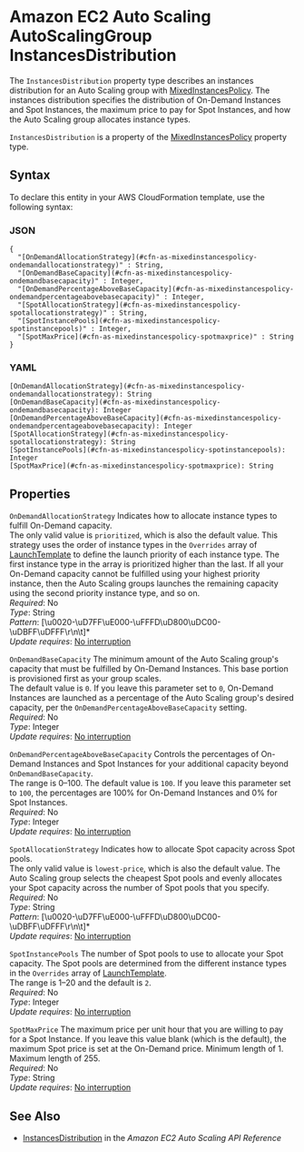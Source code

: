 # Amazon EC2 Auto Scaling AutoScalingGroup InstancesDistribution<a name="aws-properties-autoscaling-autoscalinggroup-instancesdistribution"></a>

<a name="aws-properties-autoscaling-autoscalinggroup-instancesdistribution-description"></a>The `InstancesDistribution` property type describes an instances distribution for an Auto Scaling group with [MixedInstancesPolicy](aws-properties-autoscaling-autoscalinggroup-mixedinstancespolicy.md)\. The instances distribution specifies the distribution of On\-Demand Instances and Spot Instances, the maximum price to pay for Spot Instances, and how the Auto Scaling group allocates instance types\.

<a name="aws-properties-autoscaling-autoscalinggroup-instancesdistribution-inheritance"></a> `InstancesDistribution` is a property of the [MixedInstancesPolicy](aws-properties-autoscaling-autoscalinggroup-mixedinstancespolicy.md) property type\.

## Syntax<a name="aws-properties-autoscaling-autoscalinggroup-instancesdistribution-syntax"></a>

To declare this entity in your AWS CloudFormation template, use the following syntax:

### JSON<a name="aws-properties-autoscaling-autoscalinggroup-instancesdistribution-syntax.json"></a>

```
{
  "[OnDemandAllocationStrategy](#cfn-as-mixedinstancespolicy-ondemandallocationstrategy)" : String,
  "[OnDemandBaseCapacity](#cfn-as-mixedinstancespolicy-ondemandbasecapacity)" : Integer,
  "[OnDemandPercentageAboveBaseCapacity](#cfn-as-mixedinstancespolicy-ondemandpercentageabovebasecapacity)" : Integer,
  "[SpotAllocationStrategy](#cfn-as-mixedinstancespolicy-spotallocationstrategy)" : String,
  "[SpotInstancePools](#cfn-as-mixedinstancespolicy-spotinstancepools)" : Integer,
  "[SpotMaxPrice](#cfn-as-mixedinstancespolicy-spotmaxprice)" : String
}
```

### YAML<a name="aws-properties-autoscaling-autoscalinggroup-instancesdistribution-syntax.yaml"></a>

```
[OnDemandAllocationStrategy](#cfn-as-mixedinstancespolicy-ondemandallocationstrategy): String
[OnDemandBaseCapacity](#cfn-as-mixedinstancespolicy-ondemandbasecapacity): Integer
[OnDemandPercentageAboveBaseCapacity](#cfn-as-mixedinstancespolicy-ondemandpercentageabovebasecapacity): Integer
[SpotAllocationStrategy](#cfn-as-mixedinstancespolicy-spotallocationstrategy): String
[SpotInstancePools](#cfn-as-mixedinstancespolicy-spotinstancepools): Integer
[SpotMaxPrice](#cfn-as-mixedinstancespolicy-spotmaxprice): String
```

## Properties<a name="aws-properties-autoscaling-autoscalinggroup-instancesdistribution-properties"></a>

`OnDemandAllocationStrategy`  <a name="cfn-as-mixedinstancespolicy-ondemandallocationstrategy"></a>
Indicates how to allocate instance types to fulfill On\-Demand capacity\.  
The only valid value is `prioritized`, which is also the default value\. This strategy uses the order of instance types in the `Overrides` array of [LaunchTemplate](aws-properties-autoscaling-autoscalinggroup-launchtemplate.md) to define the launch priority of each instance type\. The first instance type in the array is prioritized higher than the last\. If all your On\-Demand capacity cannot be fulfilled using your highest priority instance, then the Auto Scaling groups launches the remaining capacity using the second priority instance type, and so on\.  
*Required*: No  
*Type*: String  
*Pattern*: \[\\u0020\-\\uD7FF\\uE000\-\\uFFFD\\uD800\\uDC00\-\\uDBFF\\uDFFF\\r\\n\\t\]\*  
*Update requires*: [No interruption](using-cfn-updating-stacks-update-behaviors.md#update-no-interrupt)

`OnDemandBaseCapacity`  <a name="cfn-as-mixedinstancespolicy-ondemandbasecapacity"></a>
The minimum amount of the Auto Scaling group's capacity that must be fulfilled by On\-Demand Instances\. This base portion is provisioned first as your group scales\.  
The default value is `0`\. If you leave this parameter set to `0`, On\-Demand Instances are launched as a percentage of the Auto Scaling group's desired capacity, per the `OnDemandPercentageAboveBaseCapacity` setting\.  
*Required*: No  
*Type*: Integer  
*Update requires*: [No interruption](using-cfn-updating-stacks-update-behaviors.md#update-no-interrupt)

`OnDemandPercentageAboveBaseCapacity`  <a name="cfn-as-mixedinstancespolicy-ondemandpercentageabovebasecapacity"></a>
Controls the percentages of On\-Demand Instances and Spot Instances for your additional capacity beyond `OnDemandBaseCapacity`\.  
The range is 0–100\. The default value is `100`\. If you leave this parameter set to `100`, the percentages are 100% for On\-Demand Instances and 0% for Spot Instances\.  
*Required*: No  
*Type*: Integer  
*Update requires*: [No interruption](using-cfn-updating-stacks-update-behaviors.md#update-no-interrupt)

`SpotAllocationStrategy`  <a name="cfn-as-mixedinstancespolicy-spotallocationstrategy"></a>
Indicates how to allocate Spot capacity across Spot pools\.   
The only valid value is `lowest-price`, which is also the default value\. The Auto Scaling group selects the cheapest Spot pools and evenly allocates your Spot capacity across the number of Spot pools that you specify\.  
*Required*: No  
*Type*: String  
*Pattern*: \[\\u0020\-\\uD7FF\\uE000\-\\uFFFD\\uD800\\uDC00\-\\uDBFF\\uDFFF\\r\\n\\t\]\*  
*Update requires*: [No interruption](using-cfn-updating-stacks-update-behaviors.md#update-no-interrupt)

`SpotInstancePools`  <a name="cfn-as-mixedinstancespolicy-spotinstancepools"></a>
The number of Spot pools to use to allocate your Spot capacity\. The Spot pools are determined from the different instance types in the `Overrides` array of [LaunchTemplate](aws-properties-autoscaling-autoscalinggroup-launchtemplate.md)\.  
The range is 1–20 and the default is `2`\.  
*Required*: No  
*Type*: Integer  
*Update requires*: [No interruption](using-cfn-updating-stacks-update-behaviors.md#update-no-interrupt)

`SpotMaxPrice`  <a name="cfn-as-mixedinstancespolicy-spotmaxprice"></a>
The maximum price per unit hour that you are willing to pay for a Spot Instance\. If you leave this value blank \(which is the default\), the maximum Spot price is set at the On\-Demand price\. Minimum length of 1\. Maximum length of 255\.  
*Required*: No  
*Type*: String  
*Update requires*: [No interruption](using-cfn-updating-stacks-update-behaviors.md#update-no-interrupt)

## See Also<a name="aws-properties-autoscaling-autoscalinggroup-instancesdistribution-seealso"></a>
+ [InstancesDistribution](https://docs.aws.amazon.com/autoscaling/ec2/APIReference/API_InstancesDistribution.html) in the *Amazon EC2 Auto Scaling API Reference*